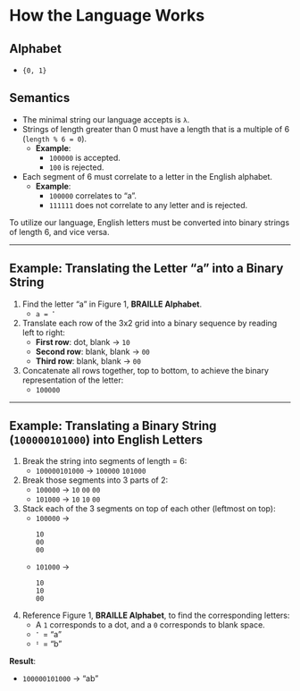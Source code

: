 # How the Language Works

## Alphabet
- `{0, 1}`

## Semantics
- The minimal string our language accepts is `λ`.  
- Strings of length greater than 0 must have a length that is a multiple of 6 (`length % 6 = 0`).  
  - **Example**:  
    - `100000` is accepted.  
    - `100` is rejected.  
- Each segment of 6 must correlate to a letter in the English alphabet.  
  - **Example**:  
    - `100000` correlates to “a”.  
    - `111111` does not correlate to any letter and is rejected.  

To utilize our language, English letters must be converted into binary strings of length 6, and vice versa.

---

## Example: Translating the Letter “a” into a Binary String

1. Find the letter “a” in Figure 1, **BRAILLE Alphabet**.  
   - `a = ⠁`  
2. Translate each row of the 3x2 grid into a binary sequence by reading left to right:  
   - **First row**: dot, blank → `10`  
   - **Second row**: blank, blank → `00`  
   - **Third row**: blank, blank → `00`  
3. Concatenate all rows together, top to bottom, to achieve the binary representation of the letter:  
   - `100000`

---

## Example: Translating a Binary String (`100000101000`) into English Letters

1. Break the string into segments of length = 6:  
   - `100000101000` → `100000` `101000`
2. Break those segments into 3 parts of 2:  
   - `100000` → `10` `00` `00`  
   - `101000` → `10` `10` `00`  
3. Stack each of the 3 segments on top of each other (leftmost on top):  
   - `100000` →  
     ```
     10
     00
     00
     ```  
   - `101000` →  
     ```
     10
     10
     00
     ```  
4. Reference Figure 1, **BRAILLE Alphabet**, to find the corresponding letters:  
   - A `1` corresponds to a dot, and a `0` corresponds to blank space.  
   - `⠁` = “a”  
   - `⠃` = “b”  

**Result**:  
- `100000101000` → “ab”
